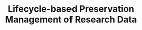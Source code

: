 ---
abstract: null
creators:
- Lu, Qing
- Zhang, Yingdong
- Sun, Yinbing
- Sun, Xiaoying
date: null
document_url: https://services.phaidra.univie.ac.at/api/object/o:1424816/download
grand_parent: iPRES
institutions:
- ShanghaiTech University, Shanghai, China
keywords: []
landing_page_url: https://phaidra.univie.ac.at/o:1424816
language: eng
layout: publication
license: All rights reserved
notes_url: null
parent: iPRES 2021
publication_type: lightning talk
size: 341306
slides_url: null
source_name: iPRES
title: Lifecycle-based Preservation Management of Research Data
year: 2021
---